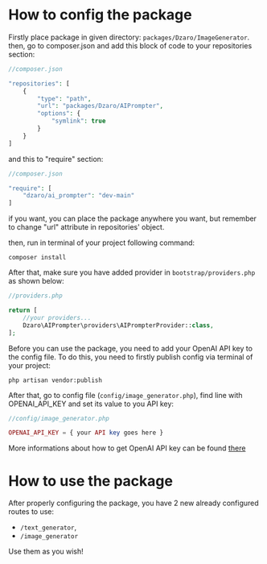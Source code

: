 # How to config the package

Firstly place package in given directory: `packages/Dzaro/ImageGenerator`.<br>
then, go to composer.json and add this block of code to your repositories section:

```php
//composer.json

"repositories": [
    {
        "type": "path",
        "url": "packages/Dzaro/AIPrompter",
        "options": {
            "symlink": true
        }
    }
]
```

and this to "require" section:

```php
//composer.json

"require": [
    "dzaro/ai_prompter": "dev-main"
]
```

if you want, you can place the package anywhere you want, but remember to change "url" attribute in repositories' object.

then, run in terminal of your project following command:

```
composer install
```

After that, make sure you have added provider in `bootstrap/providers.php` as shown below:

```php
//providers.php

return [
    //your providers...
    Dzaro\AIPrompter\providers\AIPrompterProvider::class,
];
```

Before you can use the package, you need to add your OpenAI API key to the config file. To do this, you need to firstly publish config via terminal of your project:

```
php artisan vendor:publish
```

After that, go to config file (`config/image_generator.php`), find line with OPENAI_API_KEY and set its value to you API key:
```php
//config/image_generator.php

OPENAI_API_KEY = { your API key goes here }
```
More informations about how to get OpenAI API key can be found [there](https://help.openai.com/en/articles/4936850-where-do-i-find-my-openai-api-key)


# How to use the package

After properly configuring the package, you have 2 new already configured routes to use:
- `/text_generator`,
- `/image_generator`

Use them as you wish!